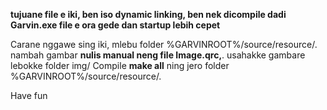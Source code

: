 __tujuane file e iki, ben iso dynamic linking, ben nek dicompile dadi Garvin.exe file e ora gede dan startup lebih cepet__

Carane nggawe sing iki, mlebu folder %GARVINROOT%/source/resource/.
nambah gambar __nulis manual neng file Image.qrc,__.
usahakke gambare lebokke folder img/
Compile __make all__ ning jero folder %GARVINROOT%/source/resource/.

Have fun
